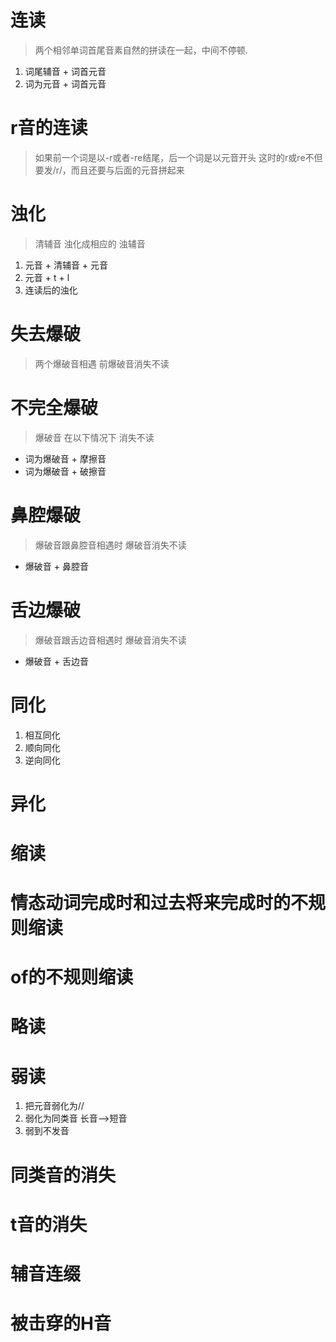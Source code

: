 # 连读
> 两个相邻单词首尾音素自然的拼读在一起，中间不停顿.

1. 词尾辅音 + 词首元音
2. 词为元音 + 词首元音


# r音的连读
> 
> 如果前一个词是以-r或者-re结尾，后一个词是以元音开头
> 这时的r或re不但要发/r/，而且还要与后面的元音拼起来 


# 浊化
> 清辅音 浊化成相应的 浊辅音

1. 元音 + 清辅音 + 元音
2. 元音 + t + l
3. 连读后的浊化


# 失去爆破
> 两个爆破音相遇 前爆破音消失不读


# 不完全爆破
> 爆破音 在以下情况下 消失不读

- 词为爆破音 + 摩擦音
- 词为爆破音 + 破擦音


# 鼻腔爆破
> 爆破音跟鼻腔音相遇时 爆破音消失不读

- 爆破音 + 鼻腔音

# 舌边爆破
> 爆破音跟舌边音相遇时 爆破音消失不读

- 爆破音 + 舌边音


# 同化
> 

1. 相互同化
2. 顺向同化
3. 逆向同化


# 异化
> 

# 缩读
> 


# 情态动词完成时和过去将来完成时的不规则缩读 
> 


# of的不规则缩读
> 


# 略读
> 


# 弱读
>

1. 把元音弱化为//
2. 弱化为同类音  长音-->短音
3. 弱到不发音


# 同类音的消失
> 


# t音的消失
> 


# 辅音连缀
> 


# 被击穿的H音
> 



